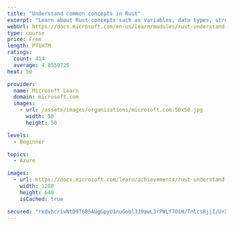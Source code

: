 ```yaml
---
title: "Understand common concepts in Rust"
excerpt: "Learn about Rust concepts such as variables, data types, structs, enums, functions, indexing, hash maps, and flow control."
webUrl: https://docs.microsoft.com/en-us/learn/modules/rust-understand-common-concepts/
type: course
price: Free
length: PT1H7M
ratings:
  count: 414
  average: 4.8550725
heat: 50

provider:
  name: Microsoft Learn
  domain: microsoft.com
  images:
    - url: /assets/images/organizations/microsoft.com-50x50.jpg
      width: 50
      height: 50

levels:
  - Beginner

topics:
  - Azure

images:
  - url: https://docs.microsoft.com/learn/achievements/rust-understand-common-concepts-social.png
    width: 1280
    height: 640
    isCached: true

secured: "rxdvhcrivNtD9T6B5AUgGpyU1nuGobl3J9awL3rPWLf7OiH/TnlcsRjjI/U+XRVoM+AqKN7gy4QmpibZ/nSessss0jAO+UoEILVY4aBE5QGetalsrRk96WhcCVbTt5J8gJcFGI2C7Y6uFEK/FBbIs5kOwChZn5qh5HFw25x77la6FfPQNsCFNEylC5Igh4puTsFdf6i4c3MYPUOs/V2eWKKIxsUQdv9/JWovllyWZmswDdEMIeb/jitabFd50Pkm157xaDpuOUKeGoVsOJRA4wwRNfYOKgzmVXc/zL8pGVj9r67DCSGYh/aVa1TGtgLocoX2jUdpdIaRPo9IiBg3Wdhc8bLKukTldJDj2O6sg3JSooRdFOXtdi77KDKmK1zlITA+rDssYuRR2g0pw/Gjy9FwThlCWUQFpY1AEEvgvLw=;kKgSH7f5+2HUeEXj4kzeTA=="
---
```


